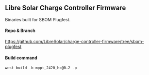 ## Libre Solar Charge Controller Firmware

Binaries built for SBOM Plugfest.

#### Repo & Branch

<https://github.com/LibreSolar/charge-controller-firmware/tree/sbom-plugfest>

#### Build command

```
west build -b mppt_2420_hc@0.2 -p
```